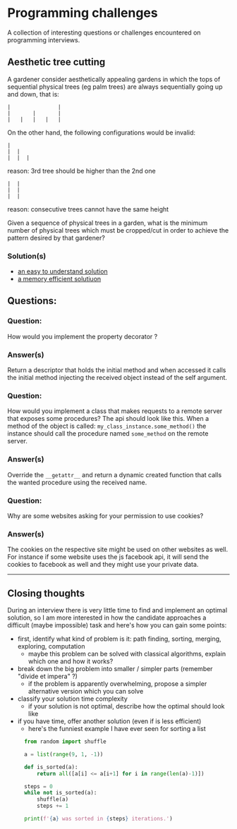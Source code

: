 # Programming challenges

A collection of interesting questions or challenges encountered on programming
interviews.

## Aesthetic tree cutting

A gardener consider aesthetically appealing gardens in which the tops of sequential physical trees (eg palm trees) are always sequentially going up and down, that is:

```
|               |
|       |       |
|   |   |   |   |
```

On the other hand, the following configurations would be invalid:

```
|
|  |
|  |  |  
```

reason: 3rd tree should be higher than the 2nd one

```
|  |
|  |
|  |    
```

reason: consecutive trees cannot have the same height

Given a sequence of physical trees in a garden, what is the minimum number of physical trees which must be cropped/cut in order to achieve the pattern desired by that gardener?


### Solution(s)

* [an easy to understand solution](aesthetic_tree_cutting/functional.py)
* [a memory efficient solutiuon](aesthetic_tree_cutting/iterative.py)


## Questions:

### Question:

How would you implement the property decorator ?

### Answer(s)

Return a descriptor that holds the initial method and when accessed it calls the initial method injecting the received object instead of the self argument.

### Question:

How would you implement a class that makes requests to a remote server that exposes some procedures? The api should look like this. When a method of the object is called:  ```my_class_instance.some_method()``` the instance should call the procedure named ```some_method``` on the remote server.

### Answer(s)
Override the ```__getattr__``` and return a dynamic created function that calls the wanted procedure using the received name.   
### Question:

Why are some websites asking for your permission to use cookies?

### Answer(s)

The cookies on the respective site might be used on other websites as well. For instance if some website uses the js facebook api, it will send the cookies to facebook as well and they might use your private data. 


----


## Closing thoughts

During an interview there is very little time to find and implement an optimal
solution, so I am more interested in how the candidate approaches a difficult
(maybe impossible) task and here's how you can gain some points:
* first, identify what kind of problem is it: path finding, sorting, merging, exploring, computation
  * maybe this problem can be solved with classical algorithms, explain which
  one and how it works?
* break down the big problem into smaller / simpler parts (remember "divide et impera" ?)
  * if the problem is apparently overwhelming, propose a simpler
alternative version which you can solve
* classify your solution time complexity
  * if your solution is not optimal, describe how the optimal should look like
* if you have time, offer another solution (even if is less efficient)
  * here's the funniest example I have ever seen for sorting a list
  ```python
    from random import shuffle

    a = list(range(9, 1, -1))

    def is_sorted(a):
        return all([a[i] <= a[i+1] for i in range(len(a)-1)])

    steps = 0
    while not is_sorted(a):
        shuffle(a)
        steps += 1

    print(f'{a} was sorted in {steps} iterations.')
  ```
